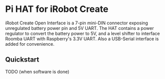 # Pi HAT for iRobot Create

iRobot Create Open Interface is a 7-pin mini-DIN connector exposing unregulated battery power pin and 5V UART. The HAT contains a power regulator to convert the battery power to 5V, and a level shifter to interface Roomba UART with Raspberry's 3.3V UART. Also a USB-Serial interface is added for convenience.

## Quickstart
TODO (when software is done)

